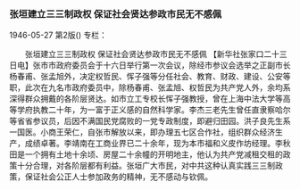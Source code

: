 ### 张垣建立三三制政权  保证社会贤达参政市民无不感佩

1946-05-27
第2版()
专栏：

　　张垣建立三三制政权
    保证社会贤达参政市民无不感佩
    【新华社张家口二十三日电】张市市政府委员会于十六日举行第一次会议，除经市参议会选举之正副市长杨春甫、张孟旭外，决定权哲民、恽子强等分任社会、教育、财政、建设、公安等职，此次在九名市政府委员中，除杨春甫、张孟旭、权哲民为共产党人外，余均系深得群众拥戴的各阶层贤达。如市立工专校长恽子强教授，曾在上海中法大学等高等学府执教二十年，为一富于正义感的自然科学家。李杰三老先生曾任直隶察哈尔等省省参议员，后因不满国民党腐败的一党专政制度，即避归田园。洪子良先生系一国医。小商王荣仁，自张市解放以来，即办理五七区合作社，组织群众经济生产，成绩卓著。李靖南在工商业界已二十余年，现为本市福和义皮作坊经理。李秋田是一个拥有土地十余顷、房屋二十余幢的开明地主，他认为共产党减租交租的政策十分合理，对各阶层都有利益。张垣广大市民，对中共这种认真实践三三制政策，保证社会公正人士参加政务的精神，无不感动与钦佩。
